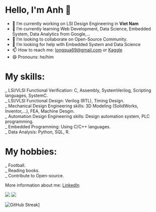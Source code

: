 # Hello, I'm Anh 👋

<!--
**longqua69/longqua69** is a ✨ _special_ ✨ repository because its `README.md` (this file) appears on your GitHub profile.

Here are some ideas to get you started:
-->
- 🔭 I’m currently working on LSI Design Engineering in **Viet Nam**
- 🌱 I’m currently learning Web Development, Data Science, Embedded System, Data Analytics from Google,...
- 👯 I’m looking to collaborate on Open-Source Community.
- 🤔 I’m looking for help with Embedded System and Data Science
- 📫 How to reach me: longqua69@gmail.com or [Kaggle](https://www.kaggle.com/longqua69)
- 😄 Pronouns: he/him
<!-- - 💬 Ask me about ...

- ⚡ Fun fact: ...
-->

# My skills:
_ LSI/VLSI Functional Verification: C, Assembly, SystemVerilog, Scripting languages, SystemC.     
_ LSI/VLSI Functional Design: Verilog (RTL), Timing Design.     
_ Mechanical Design Engineering skills: 3D Modeling (SolidWorks, Inventor,...), FEA, Machine Desgin.    
_ Automation Design Engineering skills: Design automation system, PLC programming.    
_ Embedded Programming: Using C/C++ languages.    
_ Data Analysis: Python, SQL, R.

# My hobbies:
_ Football.   
_ Reading books.   
_ Contribute to Open-source.    

More information about me: [LinkedIn](https://www.linkedin.com/in/anh-tr%E1%BA%A7n-072b05169/)

<img src="https://github-readme-stats.vercel.app/api?username=longqua69&show_icons=true&theme=tokyonight" />

<img src="https://github-readme-stats.vercel.app/api/top-langs?username=longqua69&show_icons=true&theme=radical&hide_border=true&locale=en&layout=compact" />

![GitHub Streak](https://github-readme-streak-stats.herokuapp.com/?user=longqua69)]
